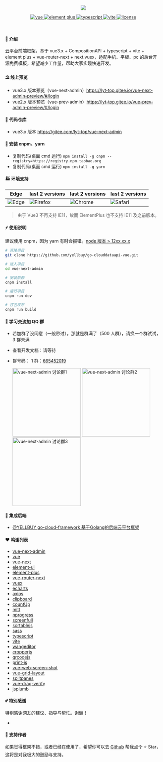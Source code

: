 <div align="center">
	<img src="http://www.ybxxjs.com/static/websites/ybxxjs/skin/images/logo_dark.png">
	<p align="center">
	    <a href="https://v3.vuejs.org/" target="_blank">
	        <img src="https://img.shields.io/badge/vue.js-vue3.x-green" alt="vue">
	    </a>
	    <a href="https://element-plus.gitee.io/#/zh-CN/component/changelog" target="_blank">
	        <img src="https://img.shields.io/badge/element--plus-%3E1.0.0-blue" alt="element plus">
	    </a>
		<a href="https://www.tslang.cn/" target="_blank">
	        <img src="https://img.shields.io/badge/typescript-%3E4.0.0-blue" alt="typescript">
	    </a>
		<a href="https://vitejs.dev/" target="_blank">
		    <img src="https://img.shields.io/badge/vite-%3E2.0.0-yellow" alt="vite">
		</a>
		<a href="https://gitee.com/lyt-top/vue-next-admin/blob/master/LICENSE" target="_blank">
		    <img src="https://img.shields.io/badge/license-MIT-success" alt="license">
		</a>
	</p>
	<p>&nbsp;</p>
</div>

#### 🌈 介绍

云平台前端框架，基于 vue3.x + CompositionAPI + typescript + vite + element plus + vue-router-next + next.vuex，适配手机、平板、pc 的后台开源免费模板，希望减少工作量，帮助大家实现快速开发。

#### ⛱️ 线上预览

- vue3.x 版本预览（vue-next-admin）<a href="https://lyt-top.gitee.io/vue-next-admin-preview/#/login" target="_blank">https://lyt-top.gitee.io/vue-next-admin-preview/#/login</a>
- vue2.x 版本预览（vue-prev-admin）<a href="https://lyt-top.gitee.io/vue-prev-admin-preview/#/login" target="_blank">https://lyt-top.gitee.io/vue-prev-admin-preview/#/login</a>

#### 💒 代码仓库

- vue3.x 版本 <a href="https://github.com/yellbuy/go-clouddataapi-vue" target="_blank">https://gitee.com/lyt-top/vue-next-admin</a>

#### 🚧 安装 cnpm、yarn

- 复制代码(桌面 cmd 运行) `npm install -g cnpm --registry=https://registry.npm.taobao.org`
- 复制代码(桌面 cmd 运行) `npm install -g yarn`

#### 🏭 环境支持

| Edge                                                                     | last 2 versions                                                                   | last 2 versions                                                                | last 2 versions                                                                |
| ------------------------------------------------------------------------ | --------------------------------------------------------------------------------- | ------------------------------------------------------------------------------ | ------------------------------------------------------------------------------ |
| ![Edge](https://cdn.jsdelivr.net/npm/@browser-logos/edge/edge_32x32.png) | ![Firefox](https://cdn.jsdelivr.net/npm/@browser-logos/firefox/firefox_32x32.png) | ![Chrome](https://cdn.jsdelivr.net/npm/@browser-logos/chrome/chrome_32x32.png) | ![Safari](https://cdn.jsdelivr.net/npm/@browser-logos/safari/safari_32x32.png) |

> 由于 Vue3 不再支持 IE11，故而 ElementPlus 也不支持 IE11 及之前版本。

#### ⚡ 使用说明

建议使用 cnpm，因为 yarn 有时会报错。<a href="http://nodejs.cn/" target="_blank">node 版本 > 12xx.xx.x</a>

```bash
# 克隆项目
git clone https://github.com/yellbuy/go-clouddataapi-vue.git

# 进入项目
cd vue-next-admin

# 安装依赖
cnpm install

# 运行项目
cnpm run dev

# 打包发布
cnpm run build
```

#### 💯 学习交流加 QQ 群

- 若加群了没同意（一般秒过），那就是群满了（500 人群），请换一个群试试，3 群未满
- 查看开发文档：请等待
- 群号码：
  1 群：<a target="_blank" href="https://qm.qq.com/cgi-bin/qm/qr?k=RdUY97Vx0T0vZ_1OOu-X1yFNkWgDwbjC&jump_from=webapi">665452019</a>

  <a target="_blank" href="https://qm.qq.com/cgi-bin/qm/qr?k=RdUY97Vx0T0vZ_1OOu-X1yFNkWgDwbjC&jump_from=webapi">
  	<img src="https://gitee.com/lyt-top/vue-next-admin-images/raw/master/user/qq1.png" width="220" height="220" alt="vue-next-admin 讨论群1" title="vue-next-admin 讨论群1"/>
  </a>
  <a target="_blank" href="https://qm.qq.com/cgi-bin/qm/qr?k=zVfy3gNy7pNWVK3kMduDzwU369PZg2fw&jump_from=webapi">
  	<img src="https://gitee.com/lyt-top/vue-next-admin-images/raw/master/user/qq2.png" width="220" height="220" alt="vue-next-admin 讨论群2" title="vue-next-admin 讨论群2"/>
  </a>
  <a target="_blank" href="https://qm.qq.com/cgi-bin/qm/qr?k=02EWb5P2JkP-8iwzaDadgFdxA0HSHPpn&jump_from=webapi">
  	<img src="https://gitee.com/lyt-top/vue-next-admin-images/raw/master/user/qq3.png" width="220" height="220" alt="vue-next-admin 讨论群3" title="vue-next-admin 讨论群3"/>
  </a>

#### 💒 集成后端

- <a target="_blank" href="https://github.com/yellbuy/go-cloud-framework">@YELLBUY go-cloud-framework 基于Golang的后端云平台框架</a>

#### ❤️ 鸣谢列表
- <a href="https://gitee.com/lyt-top/vue-next-admin" target="_blank">vue-next-admin</a>
- <a href="https://github.com/vuejs/vue" target="_blank">vue</a>
- <a href="https://github.com/vuejs/vue-next" target="_blank">vue-next</a>
- <a href="https://github.com/ElemeFE/element" target="_blank">element-ui</a>
- <a href="https://github.com/element-plus/element-plus" target="_blank">element-plus</a>
- <a href="https://github.com/vuejs/vue-router-next" target="_blank">vue-router-next</a>
- <a href="https://github.com/vuejs/vuex" target="_blank">vuex</a>
- <a href="https://github.com/apache/echarts" target="_blank">echarts</a>
- <a href="https://github.com/axios/axios" target="_blank">axios</a>
- <a href="https://github.com/zenorocha/clipboard.js" target="_blank">clipboard</a>
- <a href="https://github.com/inorganik/countUp.js" target="_blank">countUp</a>
- <a href="https://github.com/developit/mitt" target="_blank">mitt</a>
- <a href="https://github.com/rstacruz/nprogress" target="_blank">nprogress</a>
- <a href="https://github.com/sindresorhus/screenfull.js" target="_blank">screenfull</a>
- <a href="https://github.com/SortableJS/Sortable" target="_blank">sortablejs</a>
- <a href="https://github.com/sass/sass" target="_blank">sass</a>
- <a href="https://github.com/microsoft/TypeScript" target="_blank">typescript</a>
- <a href="https://github.com/vitejs/vite" target="_blank">vite</a>
- <a href="https://github.com/wangeditor-team/wangEditor" target="_blank">wangeditor</a>
- <a href="https://github.com/fengyuanchen/cropperjs" target="_blank">cropperjs</a>
- <a href="https://github.com/davidshimjs/qrcodejs" target="_blank">qrcodejs</a>
- <a href="https://github.com/crabbly/Print.js" target="_blank">print-js</a>
- <a href="https://github.com/likaia/screen-shot" target="_blank">vue-web-screen-shot</a>
- <a href="https://github.com/jbaysolutions/vue-grid-layout" target="_blank">vue-grid-layout</a>
- <a href="https://github.com/antoniandre/splitpanes" target="_blank">splitpanes</a>
- <a href="https://github.com/yimijianfang/vue-drag-verify" target="_blank">vue-drag-verify</a>
- <a href="https://github.com/jsplumb/jsplumb" target="_blank">jsplumb</a>

#### 💕 特别感谢

特别感谢网友的建议、指导与帮忙。谢谢！

- 

#### 💌 支持作者

如果觉得框架不错，或者已经在使用了，希望你可以去 <a target="_blank" href="https://github.com/yellbuy/go-clouddataapi-vue">Github</a> 帮我点个 ⭐ Star，这将是对我极大的鼓励与支持。
